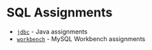 # SQL Assignments
* [`jdbc`](https://github.com/alexjons987/SQL-Assignments/tree/main/jdbc) - Java assignments
* [`workbench`](https://github.com/alexjons987/SQL-Assignments/tree/main/workbench) - MySQL Workbench assignments
